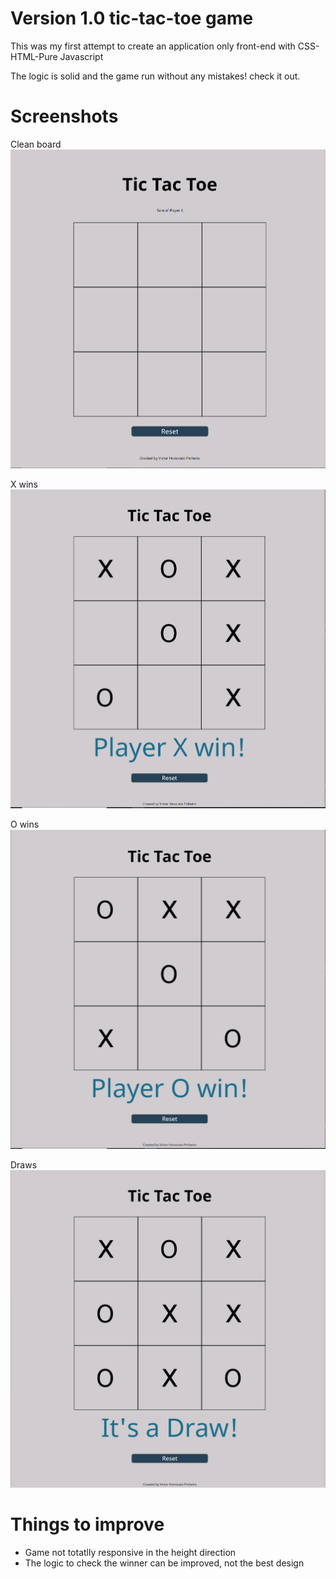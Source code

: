 # Version 1.0 tic-tac-toe game

This was my first attempt to create an application only front-end with CSS-HTML-Pure Javascript

The logic is solid and the game run without any mistakes! check it out.

# Screenshots

Clean board
![clean board](Screenshots/tic-tac-toe-1.PNG)

X wins
![X wins](Screenshots/tic-tac-toe-2.PNG)

O wins
![O wins](Screenshots/tic-tac-toe-3.PNG)

Draws
![draws](Screenshots/tic-tac-toe-4.PNG)

# Things to improve

- Game not totatlly responsive in the height direction
- The logic to check the winner can be improved, not the best design
